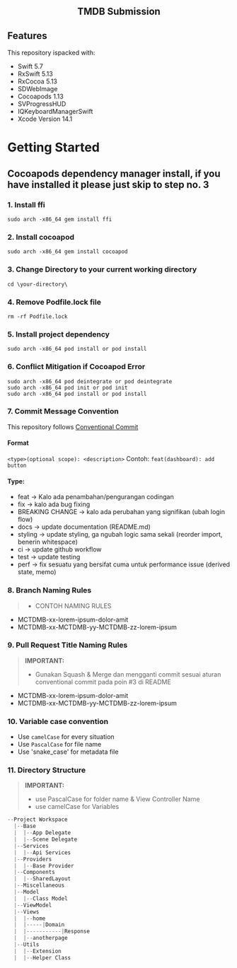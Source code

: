 <div align="center">
  <h2>TMDB Submission</h2>
</div>

## Features

This repository ispacked with:

-   Swift 5.7
-   RxSwift 5.13
-   RxCocoa 5.13
-   SDWebImage
-   Cocoapods 1.13
-   SVProgressHUD
-   IQKeyboardManagerSwift
-   Xcode Version 14.1

# Getting Started

## Cocoapods dependency manager install, if you have installed it please just skip to step no. 3

### 1. Install ffi

```
sudo arch -x86_64 gem install ffi
```
### 2. Install cocoapod

```
sudo arch -x86_64 gem install cocoapod
```
### 3. Change Directory to your current working directory

```
cd \your-directory\
```
### 4. Remove Podfile.lock file

```
rm -rf Podfile.lock
```

### 5. Install project dependency

```
sudo arch -x86_64 pod install or pod install
```

### 6. Conflict Mitigation if Cocoapod Error

```
sudo arch -x86_64 pod deintegrate or pod deintegrate
sudo arch -x86_64 pod init or pod init
sudo arch -x86_64 pod install or pod install
```

### 7. Commit Message Convention

This repository follows [Conventional Commit](https://www.conventionalcommits.org/en/v1.0.0/)
#### Format
`<type>(optional scope): <description>`
Contoh: `feat(dashboard): add button`

#### Type:

- feat → Kalo ada penambahan/pengurangan codingan
- fix → kalo ada bug fixing
- BREAKING CHANGE → kalo ada perubahan yang signifikan (ubah login flow)
- docs → update documentation (README.md)
- styling → update styling, ga ngubah logic sama sekali (reorder import, benerin whitespace)
- ci → update github workflow
- test → update testing
- perf → fix sesuatu yang bersifat cuma untuk performance issue (derived state, memo)

### 8. Branch Naming Rules
> - CONTOH NAMING RULES 

- MCTDMB-xx-lorem-ipsum-dolor-amit
- MCTDMB-xx-MCTDMB-yy-MCTDMB-zz-lorem-ipsum

### 9. Pull Request Title Naming Rules
> **IMPORTANT:**
> - Gunakan Squash & Merge dan mengganti commit sesuai aturan conventional commit pada poin #3 di README

- MCTDMB-xx-lorem-ipsum-dolor-amit
- MCTDMB-xx-MCTDMB-yy-MCTDMB-zz-lorem-ipsum

### 10. Variable case convention
- Use `camelCase` for every situation
- Use `PascalCase` for file name
- Use 'snake_case' for metadata file

### 11. Directory Structure
> **IMPORTANT:**
> - use PascalCase for folder name & View Controller Name
> - use camelCase for Variables
```js
--Project Workspace
  |--Base
  |  |--App Delegate
  |  |--Scene Delegate
  |--Services
  |  |--Api Services
  |--Providers
  |  |--Base Provider
  |--Components
  |  |--SharedLayout
  |--Miscellaneous
  |--Model
  |  |--Class Model
  |--ViewModel
  |--Views
  |  |--home
  |  |-----|Domain
  |  |-----------|Response
  |  |--anotherpage
  |--Utils
  |  |--Extension
  |  |--Helper Class
```

